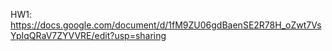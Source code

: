 HW1: https://docs.google.com/document/d/1fM9ZU06gdBaenSE2R78H_oZwt7VsYpIqQRaV7ZYVVRE/edit?usp=sharing
